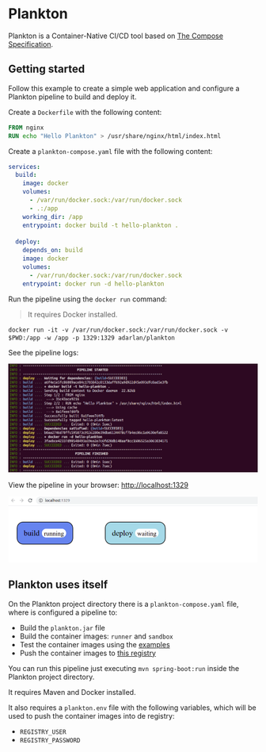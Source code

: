 # Plankton

Plankton is a Container-Native CI/CD tool based on [The Compose Specification](https://github.com/compose-spec/compose-spec/blob/master/spec.md).

## Getting started

Follow this example to create a simple web application
and configure a Plankton pipeline to build and deploy it.

Create a `Dockerfile` with the following content:

```Dockerfile
FROM nginx
RUN echo "Hello Plankton" > /usr/share/nginx/html/index.html
```

Create a `plankton-compose.yaml` file with the following content:

```yaml
services:
  build:
    image: docker
    volumes:
      - /var/run/docker.sock:/var/run/docker.sock
      - .:/app
    working_dir: /app
    entrypoint: docker build -t hello-plankton .

  deploy:
    depends_on: build
    image: docker
    volumes:
      - /var/run/docker.sock:/var/run/docker.sock
    entrypoint: docker run -d hello-plankton
```

Run the pipeline using the `docker run` command:

> It requires Docker installed.

```shell
docker run -it -v /var/run/docker.sock:/var/run/docker.sock -v $PWD:/app -w /app -p 1329:1329 adarlan/plankton
```

See the pipeline logs:

![Pipeline logs](screenshots/pipeline-logs.png)

View the pipeline in your browser: [http://localhost:1329](http://localhost:1329)

![Pipeline page](screenshots/pipeline-page.png)

## Plankton uses itself

On the Plankton project directory there is a `plankton-compose.yaml` file,
where is configured a pipeline to:

- Build the `plankton.jar` file
- Build the container images: `runner` and `sandbox`
- Test the container images using the [examples](examples)
- Push the container images to [this registry](https://hub.docker.com/repository/docker/adarlan/plankton)

You can run this pipeline just executing `mvn spring-boot:run` inside the Plankton project directory.

It requires Maven and Docker installed.

It also requires a `plankton.env` file with the following variables,
which will be used to push the container images into de registry:

- `REGISTRY_USER`
- `REGISTRY_PASSWORD`
